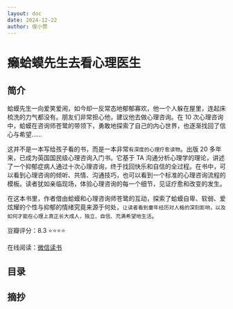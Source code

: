 ```yaml
---
layout: doc
date: 2024-12-22
author: 俊小赞
---
```


# 癞蛤蟆先生去看心理医生

## 简介

蛤蟆先生一向爱笑爱闹，如今却一反常态地郁郁寡欢，他一个人躲在屋里，连起床梳洗的力气都没有。朋友们非常担心他，建议他去做心理咨询。在 10 次心理咨询中，蛤蟆在咨询师苍鹭的带领下，勇敢地探索了自己的内心世界，也逐渐找回了信心与希望……

这并不是一本写给孩子看的书，而是一本非常`有深度的心理疗愈读物`。出版 20 多年来，已成为英国国民级心理咨询入门书。它基于 TA 沟通分析心理学的理论，讲述了一个抑郁症病人通过十次心理咨询，终于找回快乐和自信的全过程。在书中，可以看到心理咨询的倾听、共情、沟通技巧，也可以看到一个标准的心理咨询流程的模板。读者犹如亲临现场，体验心理咨询的每一个细节，见证疗愈和改变的发生。

在这本书里，作者借由蛤蟆和心理咨询师苍鹭的互动，探索了蛤蟆自卑、软弱、爱炫耀的个性与抑郁的情绪究竟来源于何处，`让读者看到童年经历对人格的深刻影响，以及如何才能在心理上真正长大成人，独立、自信、充满希望地生活`。

豆瓣评分：8.3 ⭐⭐⭐⭐

在线阅读：[微信读书](https://weread.qq.com/web/reader/66832530721e777066806c9)

<script lang="ts" setup>
  import type { Item } from "../../.vitepress/config/config.mjs";
  import Toc from '../../.vitepress/components/Literature/Toc.vue';
  import Items from '../../.vitepress/components/Literature/Items.vue';

  const TocData: string[] = [
    "前言",
    "第一章：整个人都不太好",
    "第二章：挚友前来相助",
    "第三章：初见咨询师",
    "第四章：抑郁的原因",
    "第五章：成长的寓言",
    "第六章：探索童年",
    "第七章：愤怒的表现",
    "第八章：意外访客",
    "第九章：秘密协议",
    "第十章：午餐聚会",
    "第十一章：蛤蟆先生的选择",
    "第十二章：说出人生故事",
    "第十三章：人生坐标与心理游戏",
    "第十四章：赢了游戏 输了自己",
    "第十五章：最后一次面谈",
    "第十六章：道别与新生",
  ];

  const ExcerptToadData: Item[] = [
    {
      content: "童年体验到的最强烈的情绪，不可避免地变成我们成年后经常有的感受。",
      date: "2025-01-03",
      source: "【第六章：探索童年】",
    },

    {
      content: "顺从行为可能导致有些人学会了把依赖当成生活方式。换句话说，这些人永远都没有真正长大成人。",
      date: "2025-01-04",
      source: "【第六章：探索童年】",
    },
    {
      content: "愤怒是主动的，怄气是被动的。愤怒是对外的，怄气是针对自己的。",
      date: "2025-01-04",
      source: "【第七章：愤怒的表现】",
    },
    {
      content:
        "看到一个成年人撒泼怄气是件蛮好笑的事情，但也让人尴尬。而更严重的后果是，这类行为告诉别人，这人是个失败者。",
      date: "2025-01-04",
      source: "【第七章：愤怒的表现】",
    },
    {
      content: "人的一切痛苦，本质上都是对自己的无能的愤怒。",
      date: "2025-01-04",
      source: "【第七章：愤怒的表现】王小波",
    },
    {
      content: "你要明白，世界还在继续运转，不会因为你情绪不好就停下来。",
      date: "2025-01-04",
      source: "【第八章：意外访客】",
    },

    {
      content: "你总那么纠结。我能有今天靠的可不是纠结。看到问题，解决问题，果断决定，这就是我的作风。",
      date: "2025-01-05",
      source: "【第八章：意外访客】",
    },
    {
      content: "要是你，就会早早上床睡觉。你看上去很憔悴，你应该多照顾自己一点儿。先搞定自己，这是我的老话了。",
      date: "2025-01-05",
      source: "【第八章：意外访客】",
    },
    {
      content:
        "尽量不要说我要是你，就会怎样怎样。你永远也不可能真正了解一个人，除非你穿上他的鞋子走来走去，站在他的角度考虑问题。",
      date: "2025-01-05",
      source: "【第八章：意外访客】【杀死一只知更鸟】",
    },

    {
      content:
        "PLOM代表了四个英文单词，意思就是‘可怜弱小的我呀￼’。这个游戏你每局都赢了，也可以说是输了，这取决于你自己的看法。",
      date: "2025-01-05",
      source: "【第九章：秘密协议】",
    },
    {
      content:
        "'PLOM'这个词汇似乎是一个为特定情境或游戏创造的缩写或俚语，用于表达一种自嘲或自我调侃的情绪。在这个语境中，'PLOM' 被解释为'可怜弱小的我呀'，这明显带有一种幽默和自嘲的成分。",
      date: "2025-01-05",
      source: "【第九章：秘密协议】",
    },
    {
      content: `你提到的“这个游戏你每局都赢了，也可以说是输了，这取决于你自己的看法”，这句话揭示了游戏或生活中一种重要的哲学观念：主观认知的重要性。在许多情况下，我们如何解读和感受一个事件或经历，往往比事件本身更加重要。这种观念强调了个人情感和认知的主观性，以及它们如何影响我们对世界的理解和反应；在游戏中，如果你始终保持一种积极、乐观的态度，即使你在某些方面不如他人，你也可以从中获得乐趣和成就感。相反，如果你过于关注自己的不足和失败，那么即使你在游戏中取得了胜利，也可能无法感受到真正的快乐和满足；因此，"PLOM" 这个词汇和这句话都提醒我们，要保持一种积极、开放和灵活的心态，以便更好地应对生活中的挑战和机遇。同时，它们也鼓励我们以一种更加幽默和自嘲的方式来面对自己的不足和失败，从而更加轻松地享受生活；`,
      date: "2025-01-05",
      source: "【第九章：秘密协议】网友",
    },
    {
      content:
        "为什么你总是遇到类似的事情？这些事情最后都让你显得很蠢，让对方占了上风，让你感觉又变回小时候那个可怜弱小的自己，到底是纯属倒霉，还是因为你用某种方式和对方共谋了这件倒霉事儿？",
      date: "2025-01-05",
      source: "【第九章：秘密协议】",
    },
    {
      content:
        "我们看到的自己，并不一定总是我们喜欢的样子。从当下的你，变成你想成为的自己，必定要经历行为和态度的转变，需要付出艰辛的努力，需要勇气和决心。",
      date: "2025-01-05",
      source: "【第九章：秘密协议】",
    },
    {
      content:
        "这些价值观来自父母，所以父母是最能左右我们行为的人。他们的言行塑造了我们童年的生活，也不可避免地对我们之后的人生产生影响。",
      date: "2025-01-05",
      source: "【第九章：秘密协议】",
    },
    {
      content: "每个人都是用自己被爱的方式去爱别人。",
      date: "2025-01-05",
      source: "【第九章：秘密协议】网友",
    },
    {
      content:
        "我们绝不是父母的翻版。虽然父母对我们影响极大，但每个人自身的独特性确保了我们不是父亲或母亲的复制品，而是独立的个体。",
      date: "2025-01-05",
      source: "【第九章：秘密协议】",
    },
    {
      content: "你要搞清楚自己的人生剧本，不是你父母的续集，不是你子女的前传。更不是你朋友的外篇。",
      date: "2025-01-05",
      source: "【第九章：秘密协议】尼采",
    },
    {
      content:
        "父母是坐在副驾驶的人，你的人生的驾驶员是你自己。尽管妈妈在中途下车，爸爸还在旁边一直吵你，妨碍你，你也绝对不要松开方向盘，要以你自己的能力，开到你想去的目的地。",
      date: "2025-01-05",
      source: "【第九章：秘密协议】【韩剧：能成为陌生人吗】里有位母亲对自己女儿说",
    },
    {
      content: "能用问句来表达吗？这样有助于学习。",
      date: "2025-01-05",
      source: "【第九章：秘密协议】",
    },
    {
      content: "问句是解决问题的起点。相当于把一个固定的现象，变成了一个待解决的问题。",
      date: "2025-01-05",
      source: "【第九章：秘密协议】网友",
    },
    {
      content: "聪明不仅仅是智商的事儿，我们也需要情商。",
      date: "2025-01-05",
      source: "【第九章：秘密协议】",
    },
    {
      content:
        "1. 认识自身情绪的能力；2. 妥善管理情绪的能力；3. 自我激励的能力；4. 识别他人情绪的能力；5. 人际关系的管理能力。",
      date: "2025-01-05",
      source: "【第九章：秘密协议】【情商】戈尔曼",
    },
    {
      content: "所谓高情商，是既不委屈自己，也不让别人尴尬。",
      date: "2025-01-05",
      source: "【第九章：秘密协议】网友",
    },

    {
      content:
        "你有不伤别人的教养，却缺少一种不被别人伤害的气场，若没有人护你周全，就请你以后善良中带点锋芒，为自己保驾护航。",
      date: "2025-01-07",
      source: "【第九章：秘密协议】杨绛",
    },
    {
      content: "没有痛苦，就没有收获。",
      date: "2025-01-07",
      source: "【第九章：秘密协议】",
    },
    {
      content:
        "记得之前看过一本心理学的书，说每个人都会有攻击性，有的人攻击别人，但是有的人却选择攻击自己，蛤蟆就是后者。",
      date: "2025-01-07",
      source: "【第九章：秘密协议】网友",
    },
    {
      content: "没有一种批判比自我批判更强烈，也没有一个法官比我们自己更严苛。",
      date: "2025-01-07",
      source: "【第九章：秘密协议】",
    },

    {
      content: "阅读，运动，思考，观察，建立有效设交。",
      date: "2025-1-24",
      source: "【第十章：午餐聚会】网友",
    },
    {
      content: "不急于打断别人的话，更多的是来自于内心的平和。",
      date: "2025-1-24",
      source: "【第十章：午餐聚会】网友",
    },

    {
      content:
        "有时那种熟悉的情绪还是会来，我会悲伤，会觉得自己没价值。那种情绪还藏在我心里某个角落，可再也不会占据整个心房。我似乎能把它赶到角落里，不再被它牵着鼻子走。",
      date: "2025-1-24",
      source: "【第十一章：蛤蟆先生的选择】",
    },
    {
      content: "自我状态：父母状态（超我）、成人状态（自我）、儿童状态（本我）。",
      date: "2025-1-24",
      source: "【第十一章：蛤蟆先生的选择】网友",
    },
    {
      content:
        "儿童自我状态：为了应对具有更大权利和掌控能力的父母，孩子发展起来的一种“顺从”“取悦”“依赖”“逃避”的自我状态。",
      date: "2025-1-24",
      source: "【第十一章：蛤蟆先生的选择】",
    },
    {
      content: "父母自我状态：从父母身上习得，喜欢说教别人，让别人按照自己意愿行事，缺乏同理心的一种自我状态。",
      date: "2025-1-24",
      source: "【第十一章：蛤蟆先生的选择】",
    },
    {
      content: "成人自我状态：用理性而不是情绪化的方式行事。能够分析现状、觉察自我、解决问题的一种自我状态。",
      date: "2025-1-24",
      source: "【第十一章：蛤蟆先生的选择】",
    },
    {
      content: "旧的思想主宰着你，这就是为什么单靠争论不能改变一个人的想法，只会让人更固执己见。",
      date: "2025-1-24",
      source: "【第十一章：蛤蟆先生的选择】",
    },
    {
      content:
        "难，是因为这个过程需要艰辛的努力和刻意的思考。我们在另外两种状态时，像父母或儿童一样行事，几乎不需要去思考，因为我们知道要做什么、说什么，就好像在演戏一样。",
      date: "2025-1-24",
      source: "【第十一章：蛤蟆先生的选择】",
    },
    {
      content:
        "我认为没有人能‘让’我们产生什么感受，除非他们用蛮力胁迫你。说到底，是我们‘选择’了自己的感受。我们‘选择’了愤怒，我们‘选择’了悲伤。",
      date: "2025-1-24",
      source: "【第十一章：蛤蟆先生的选择】",
    },
    {
      content:
        "一个人怎么能进入你的脑袋，强迫你产生任何情绪？那才是真的不可能。别人或许会影响或说服你，可最后，是你自己在决定要选择什么样的感受。",
      date: "2025-1-24",
      source: "【第十一章：蛤蟆先生的选择】",
    },
    {
      content:
        "你还要为自己的不快乐责怪别人多久？长期以来，你是否从来都没有意识到这样一个事实: 其实，这世间所有的快乐，都是自己给的。",
      date: "2025-1-24",
      source: "【第十一章：蛤蟆先生的选择】网友",
    },
    {
      content:
        "如果你为自己负责，就会认识到你对自己是有自主权的。因此你就知道自己有力量来改变处境，更重要的是，有力量改变你自己。",
      date: "2025-1-24",
      source: "【第十一章：蛤蟆先生的选择】",
    },

    {
      content:
        "每个人爱的方式不一样，你可以拒绝这种方式，但不能否认这不是爱，更不能让对方用自己的方式来爱自己。看起来很冲突很矛盾，但当你能看到爱的方式下的期愿时，你就能明白对方所表达的爱意。",
      date: "2025-1-25",
      source: "【第十二章：说出人生故事】网友",
    },
    {
      content: "在硬币抛起的一瞬间，你心里已经有了对结果的期望，但，你还是想通过硬币来帮助你做决定。",
      date: "2025-1-25",
      source: "【第十二章：说出人生故事】网友",
    },
    {
      content: "我们不过是宇宙里的尘埃、时间长河里的水滴；所以大胆去做不要怕，没有人在乎；就算有人在乎，人又算什么东西。",
      date: "2025-1-25",
      source: "【第十二章：说出人生故事】毛姆",
    },
    {
      content:
        "你要搞清楚你自己人生的剧本——不是你父母的续集，不是你子女的前传，更不是你朋友的外篇。对待生命不妨大胆冒险一点，因为好歹你要失去它。如果这世界上真的有奇迹，那也只是努力的另一个名字。生命中最难的阶段不是没有人懂你，而是你不懂你自己。",
      date: "2025-1-25",
      source: "【第十二章：说出人生故事】网友",
    },
    {
      content: "永远不要停止学习，因为你不知道自己学到的知识会在哪一天派上用场。",
      date: "2025-1-25",
      source: "【第十二章：说出人生故事】网友",
    },
    {
      content: "忙碌让自己忘记孤独，喜欢喧嚣的人害怕孤独，其实，越优秀的人越孤独，因为能够跟他并肩前行的人越来越少。",
      date: "2025-1-25",
      source: "【第十二章：说出人生故事】网友",
    },
    {
      content: "我们可以依靠外力，但不能依赖外力，因为那样既不自由，也不安全。",
      date: "2025-1-25",
      source: "【第十二章：说出人生故事】网友",
    },
    {
      content:
        "这些幸福和美好的碎片组成了我们的少部分生活，哪一天不如意的时候可以拿出来看看，然后继续勇敢的活着。我们要做的是在往后的日子里，每天都能多创造些美好的回忆，让我们在面对不确定的未来的时候，多一些从容和笃定。",
      date: "2025-1-25",
      source: "【第十二章：说出人生故事】",
    },
    {
      content: "有时倾听结束之际，提出其中一个细节的问题，会让对方感觉到你在认真聆听。",
      date: "2025-1-25",
      source: "【第十二章：说出人生故事】网友",
    },

    {
      content: "所谓活得真实，就是真诚地回应当下的需求。",
      date: "2025-1-25",
      source: "【第十三章：人生坐标与心理游戏】",
    },
    {
      content:
        "童年的经历如此强大、如此鲜活，于是便塑造了每个孩子对世界的独特看法。换句话说，外面的世界变成了在我这里的世界。",
      date: "2025-1-25",
      source: "【第十三章：人生坐标与心理游戏】",
    },
    {
      content: "无论你对生活形成了怎样的态度，从此你的行为和幸福感都会受到影响，往后余生都会如此。除非——你决心要改变。",
      date: "2025-1-25",
      source: "【第十三章：人生坐标与心理游戏】",
    },
    {
      content:
        "每一个生命一定都得经历开始、中间和结束这三个阶段，而开始的阶段会显著地影响后来的阶段。因此你对世界的看法是在人生的最初阶段里形成的。",
      date: "2025-1-25",
      source: "【第十三章：人生坐标与心理游戏】",
    },
    {
      content:
        "从人生目标选择的那一刻起，一切的选择都在往这个目标前行，即使好似这个人生目标选择的很早，但是其实早已覆水难收了。",
      date: "2025-1-25",
      source: "【第十三章：人生坐标与心理游戏】网友",
    },
    {
      content: "‘自证预言’的意思是，我们会控制事件的发生，从而确保预言会成真。我们会确保自己的世界和预期的一样。",
      date: "2025-1-25",
      source: "【第十三章：人生坐标与心理游戏】",
    },
    {
      content: "人生不是一条线，而是点的连续，把握此时此刻。",
      date: "2025-1-25",
      source: "【第十三章：人生坐标与心理游戏】【被讨厌的勇气】",
    },
    {
      content: "结局早已先于我们抵达，所有的困惑往时间深处走，都有答案。",
      date: "2025-1-25",
      source: "【第十三章：人生坐标与心理游戏】【三体】",
    },
    {
      content:
        "1) 在叙述中了解自己是个什么样的人，看到自己倾向于怎么行事，看到一个事件起因和影响，对自己的所思所为进行反思，并从中学习领悟。",
      date: "2025-1-25",
      source: "【第十三章：人生坐标与心理游戏】网友",
    },
    {
      content: "2) 是自己在无意识中一手策划了各种情境，我是我剧本的导演和主角，而且每天都在现场直播。",
      date: "2025-1-25",
      source: "【第十三章：人生坐标与心理游戏】网友",
    },
    {
      content:
        "3) 要努力去战胜无意识的剧本，努力让真实的当下摆脱过去的束缚，让自己成为真实的自己而非被无意识所遥控，这意味着要有意识地安排自己的时间和精力，不成为诱惑的傀儡。要努力做一个美好的自己。",
      date: "2025-1-25",
      source: "【第十三章：人生坐标与心理游戏】网友",
    },
    {
      content:
        "4) 过去的束缚，就像一个天文学家从某个特定的角度看宇宙，仅仅从这一个局限的视角里得出所有的观点和计算结果。要学会突破这种局限性。外面的世界变成了在我这里的世界。",
      date: "2025-1-25",
      source: "【第十三章：人生坐标与心理游戏】网友",
    },
    {
      content: "5) 在生命中不断问自己的两个问题：‘我是怎么看自己的？我好吗？’+‘我是怎么看别人的？他们好吗？’”",
      date: "2025-1-25",
      source: "【第十三章：人生坐标与心理游戏】网友",
    },
    {
      content: "5) 如果我们注定会把自己的人生变成一个“自证预言”，那我要怎么控制好这场剧本呢？",
      date: "2025-1-25",
      source: "【第十三章：人生坐标与心理游戏】网友",
    },

    {
      content: "学习是为了发现问题，但最终目标是要去改变自己。",
      date: "2025-1-25",
      source: "【第十四章，赢了游戏，输了自己】",
    },

    {
      content:
        "没有一个冬天不可逾越，没有一个春天不会来临。只要你不轻易放弃，在那段艰难的蛰伏期后，终会等来人生的柳暗花明。",
      date: "2025-1-25",
      source: "【第十五章，最后的面谈】【人民日报】",
    },
    {
      content: "有目标的生活才能够充满动力，有方向的人生才能不走偏。",
      date: "2025-1-25",
      source: "【第十五章，最后的面谈】",
    },
    {
      content: "人的一生中，最光辉的一天并非是功成名就那天，而是从悲叹与绝望中产生对人生的挑战，以勇敢迈向意志那天。",
      date: "2025-1-25",
      source: "【第十五章，最后的面谈】福楼拜",
    },
    {
      content:
        "你可能会一个人走一段夜路，但后来当别人问起你时，你就说那天是漫天星辰和一路歌唱，你不是刻意美化人生，而是在提醒自己不要在沉沦在逆境里。",
      date: "2025-1-25",
      source: "【第十五章，最后的面谈】董宇辉",
    },
    {
      content: "觉得自己是好的，也相信别人是好的，那就得靠行为和态度持续地对自己和别人展示出来。",
      date: "2025-1-25",
      source: "【第十五章，最后的面谈】",
    },
    {
      content:
        "曾经以为高情商是向外表达，迎合与取悦他人，因此常怀委屈愤懑，时感人格分裂。如今才明白，高情商是向内管理，约束与控制自己的情绪，胸有沟壑，可纳山川天地。他强由他强，明月照大江。",
      date: "2025-1-25",
      source: "【第十五章，最后的面谈】网友",
    },
    {
      content:
        "延迟满足容易造成误区，以为是一种放弃当下快乐的忍耐能力。但应该是，不仅能认识到延迟获取才能效益最大化，而且在此实践过程中能做到内在满足感相对平衡稳定。于过程得到存在意义之满足，于结果求取或有之延迟满足。",
      date: "2025-1-25",
      source: "【第十五章，最后的面谈】网友",
    },
    {
      content: "情感智力能让你在自我成长和完善的路上走得更远，因为它将带你从独立的个体走向共生的关系。",
      date: "2025-1-25",
      source: "【第十五章，最后的面谈】",
    },
    {
      content: "人生中的每个人每件事就有他存在的意义，只要你愿意学习复盘，你就一定会学到一些东西。",
      date: "2025-1-25",
      source: "【第十五章，最后的面谈】网友",
    },

    {
      content: "人们太容易让重要的事件就这么过去，忘记关注或为它们庆祝，也许是因为我们通常都只在事后才明白它们有多重要。",
      date: "2025-1-25",
      source: "【第十六章：道别与新生】",
    },
    {
      content: "想遇到什么样的人，不用费尽心思去得到，让自己成为自己想成为的人，这是最快的捷径。",
      date: "2025-1-25",
      source: "【第十六章：道别与新生】网友",
    },
    {
      content: "相聚是动听的乐章，离别是淡淡的伤。",
      date: "2025-1-25",
      source: "【第十六章：道别与新生】网友",
    },
    {
      content: "聚是一团火，散是满天星，祝前程似锦。",
      date: "2025-1-25",
      source: "【第十六章：道别与新生】网友",
    },
    {
      content: "世上英雄辈出，史书皆有出处。若论大名万世瞩目，还得数我蛤蟆！",
      date: "2025-1-25",
      source: "【第十六章：道别与新生】网友",
    },
  ];
</script>

## 目录

<Toc :data=[...TocData] />

## 摘抄

<Items :data=[...ExcerptToadData] :reverse="true" />
